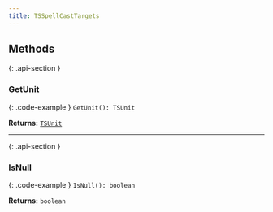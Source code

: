 ```yaml
---
title: TSSpellCastTargets
---
```



## Methods

{: .api-section }
### GetUnit

{: .code-example }
`GetUnit(): TSUnit`

**Returns:** 
[`TSUnit`](TSUnit)

___

{: .api-section }
### IsNull

{: .code-example }
`IsNull(): boolean`

**Returns:** 
`boolean`

